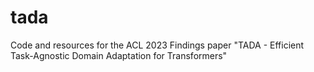 # tada
Code and resources for the ACL 2023 Findings paper "TADA - Efficient Task-Agnostic Domain Adaptation for Transformers"

